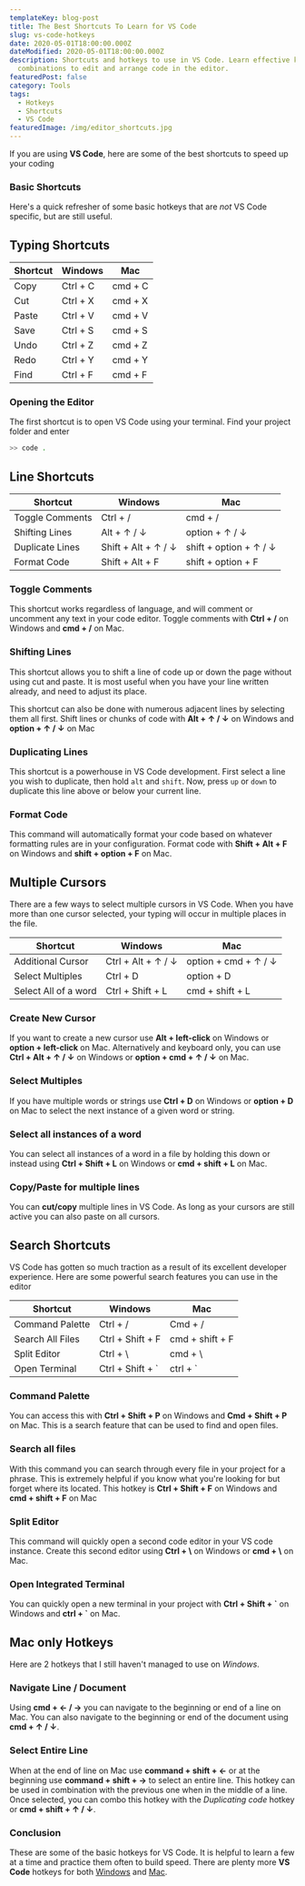 ```yaml
---
templateKey: blog-post
title: The Best Shortcuts To Learn for VS Code
slug: vs-code-hotkeys
date: 2020-05-01T18:00:00.000Z
dateModified: 2020-05-01T18:00:00.000Z
description: Shortcuts and hotkeys to use in VS Code. Learn effective key
  combinations to edit and arrange code in the editor.
featuredPost: false
category: Tools
tags:
  - Hotkeys
  - Shortcuts
  - VS Code
featuredImage: /img/editor_shortcuts.jpg
---
```

If you are using **VS Code**, here are some of the best shortcuts to speed up your coding

### Basic Shortcuts

Here's a quick refresher of some basic hotkeys that are *not* VS Code specific, but are still useful.

## Typing Shortcuts

| Shortcut | Windows  | Mac     |
| -------- | -------- | ------- |
| Copy     | Ctrl + C | cmd + C |
| Cut      | Ctrl + X | cmd + X |
| Paste    | Ctrl + V | cmd + V |
| Save     | Ctrl + S | cmd + S |
| Undo     | Ctrl + Z | cmd + Z |
| Redo     | Ctrl + Y | cmd + Y |
| Find     | Ctrl + F | cmd + F |

### Opening the Editor

The first shortcut is to open VS Code using your terminal. Find your project folder and enter

```bash
>> code .
```

## Line Shortcuts

| Shortcut        | Windows             | Mac                    |
| --------------- | ------------------- | ---------------------- |
| Toggle Comments | Ctrl + /            | cmd + /                |
| Shifting Lines  | Alt + ↑ / ↓         | option + ↑ / ↓         |
| Duplicate Lines | Shift + Alt + ↑ / ↓ | shift + option + ↑ / ↓ |
| Format Code     | Shift + Alt + F     | shift + option + F     |

### Toggle Comments

This shortcut works regardless of language, and will comment or uncomment any text in your code editor. Toggle comments with **Ctrl + /** on Windows and **cmd + /** on Mac.

### Shifting Lines

This shortcut allows you to shift a line of code up or down the page without using cut and paste. It is most useful when you have your line written already, and need to adjust its place. 

This shortcut can also be done with numerous adjacent lines by selecting them all first. Shift lines or chunks of code with **Alt + ↑ / ↓** on Windows and **option + ↑ / ↓** on Mac

### Duplicating Lines

This shortcut is a powerhouse in VS Code development. First select a line you wish to duplicate, then hold `alt` and `shift`. Now, press `up` or `down` to duplicate this line above or below your current line.

### Format Code

This command will automatically format your code based on whatever formatting rules are in your configuration. Format code with **Shift + Alt + F** on Windows and **shift + option + F** on Mac.

## Multiple Cursors

There are a few ways to select multiple cursors in VS Code. When you have more than one cursor selected, your typing will occur in multiple places in the file.  

| Shortcut             | Windows            | Mac                  |
| -------------------- | ------------------ | -------------------- |
| Additional Cursor    | Ctrl + Alt + ↑ / ↓ | option + cmd + ↑ / ↓ |
| Select Multiples     | Ctrl + D           | option + D           |
| Select All of a word | Ctrl + Shift + L   | cmd + shift + L      |

### Create New Cursor

If you want to create a new cursor use **Alt + left-click** on Windows or **option + left-click** on Mac. Alternatively and keyboard only, you can use **Ctrl + Alt + ↑ / ↓** on Windows or **option + cmd + ↑ / ↓** on Mac.

### Select Multiples

If you have multiple words or strings use **Ctrl + D** on Windows or **option + D** on Mac to select the next instance of a given word or string. 

### Select all instances of a word

You can select all instances of a word in a file by holding this down or instead using **Ctrl + Shift + L** on Windows or **cmd + shift + L** on Mac.

### Copy/Paste for multiple lines

You can **cut/copy** multiple lines in VS Code. As long as your cursors are still active you can also paste on all cursors.

## Search Shortcuts

VS Code has gotten so much traction as a result of its excellent developer experience. Here are some powerful search features you can use in the editor  

| Shortcut         | Windows           | Mac             |
| ---------------- | ----------------- | --------------- |
| Command Palette  | Ctrl + /          | Cmd + /         |
| Search All Files | Ctrl + Shift + F  | cmd + shift + F |
| Split Editor     | Ctrl + \          | cmd + \         |
| Open Terminal    | Ctrl + Shift + \` | ctrl + \`       |

### Command Palette

You can access this with **Ctrl + Shift + P** on Windows and **Cmd + Shift + P** on Mac. This is a search feature that can be used to find and open files. 

### Search all files

With this command you can search through every file in your project for a phrase. This is extremely helpful if you know what you're looking for but forget where its located. This hotkey is **Ctrl + Shift + F** on Windows and **cmd + shift + F** on Mac

### Split Editor

This command will quickly open a second code editor in your VS code instance. Create this second editor using **Ctrl + \\** on Windows or **cmd + \\** on Mac.

### Open Integrated Terminal

You can quickly open a new terminal in your project with **Ctrl + Shift + \`** on Windows and **ctrl + \`** on Mac.

## Mac only Hotkeys

Here are 2 hotkeys that I still haven't managed to use on *Windows*.

### Navigate Line / Document

Using **cmd + ← / →** you can navigate to the beginning or end of a line on Mac. You can also navigate to the beginning or end of the document using **cmd + ↑ / ↓**.

### Select Entire Line

When at the end of line on Mac use **command + shift + ←** or at the beginning use **command + shift + →** to select an entire line. This hotkey can be used in combination with the previous one when in the middle of a line. Once selected, you can combo this hotkey with the *Duplicating code* hotkey or **cmd + shift + ↑ / ↓**.

### Conclusion

These are some of the basic hotkeys for VS Code. It is helpful to learn a few at a time and practice them often to build speed. There are plenty more **VS Code** hotkeys for both [Windows](https://code.visualstudio.com/shortcuts/keyboard-shortcuts-windows.pdf) and [Mac](https://code.visualstudio.com/shortcuts/keyboard-shortcuts-macos.pdf).
